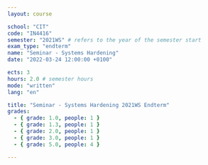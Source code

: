 ```yaml
---
layout: course

school: "CIT"
code: "IN4416"
semester: "2021WS" # refers to the year of the semester start
exam_type: "endterm"
name: "Seminar - Systems Hardening"
date: "2022-03-24 12:00:00 +0100"

ects: 3
hours: 2.0 # semester hours
mode: "written"
lang: "en"

title: "Seminar - Systems Hardening 2021WS Endterm"
grades:
  - { grade: 1.0, people: 1 }
  - { grade: 1.3, people: 1 }
  - { grade: 2.0, people: 1 }
  - { grade: 3.0, people: 1 }
  - { grade: 5.0, people: 4 }

---
```



